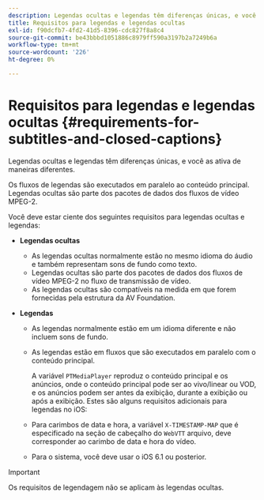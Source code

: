```yaml
---
description: Legendas ocultas e legendas têm diferenças únicas, e você as ativa de maneiras diferentes.
title: Requisitos para legendas e legendas ocultas
exl-id: f90dcfb7-4fd2-41d5-8396-cdc827f8a8c4
source-git-commit: be43bbbd1051886c8979ff590a3197b2a7249b6a
workflow-type: tm+mt
source-wordcount: '226'
ht-degree: 0%

---
```


# Requisitos para legendas e legendas ocultas {#requirements-for-subtitles-and-closed-captions}

Legendas ocultas e legendas têm diferenças únicas, e você as ativa de maneiras diferentes.

Os fluxos de legendas são executados em paralelo ao conteúdo principal. Legendas ocultas são parte dos pacotes de dados dos fluxos de vídeo MPEG-2.

Você deve estar ciente dos seguintes requisitos para legendas ocultas e legendas:

* **Legendas ocultas**

   * As legendas ocultas normalmente estão no mesmo idioma do áudio e também representam sons de fundo como texto.
   * Legendas ocultas são parte dos pacotes de dados dos fluxos de vídeo MPEG-2 no fluxo de transmissão de vídeo.
   * As legendas ocultas são compatíveis na medida em que forem fornecidas pela estrutura da AV Foundation.

* **Legendas**

   * As legendas normalmente estão em um idioma diferente e não incluem sons de fundo.
   * As legendas estão em fluxos que são executados em paralelo com o conteúdo principal.

      A variável `PTMediaPlayer` reproduz o conteúdo principal e os anúncios, onde o conteúdo principal pode ser ao vivo/linear ou VOD, e os anúncios podem ser antes da exibição, durante a exibição ou após a exibição.
   Estes são alguns requisitos adicionais para legendas no iOS:

   * Para carimbos de data e hora, a variável `X-TIMESTAMP-MAP` que é especificado na seção de cabeçalho do `WebVTT` arquivo, deve corresponder ao carimbo de data e hora do vídeo.

   * Para o sistema, você deve usar o iOS 6.1 ou posterior.


>[!IMPORTANT]
>
>Os requisitos de legendagem não se aplicam às legendas ocultas.
